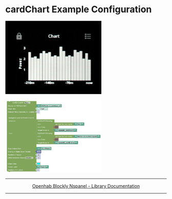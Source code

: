 # cardChart Example Configuration

[<img src="img/lovelaceUI_cardChart.jpg" width="300">](img/lovelaceUI_cardChart.jpg)

[<img src="img/openhab_scripts_nspanel1_cardChart.png" width="300">](img/openhab_scripts_nspanel1_cardChart.png)

---

[<p style="text-align: center;">Openhab Blockly Nspanel - Library Documentation</p>](README.md)

---
